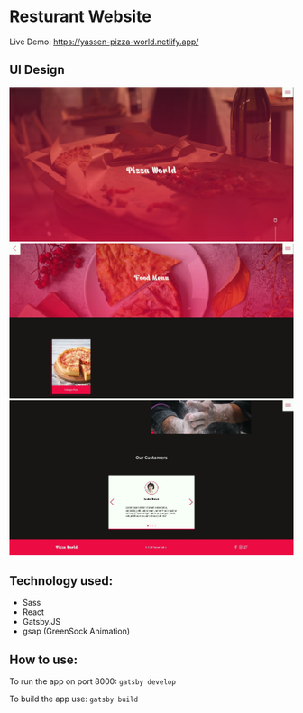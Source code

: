 # Resturant Website

Live Demo: https://yassen-pizza-world.netlify.app/

## UI Design
![Design preview](./design/1.JPG)
![Design preview](./design/2.JPG)
![Design preview](./design/3.JPG)

## Technology used:
- Sass
- React
- Gatsby.JS
- gsap (GreenSock Animation)

## How to use:
To run the app on port 8000:
`gatsby develop`

To build the app use: 
`gatsby build`

